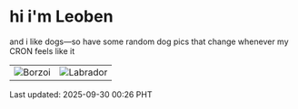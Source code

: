 # hi i'm Leoben

and i like dogs—so have some random dog pics that change whenever my CRON feels like it

|  |  |
|--------|----------|
| ![Borzoi](https://random-dog-vercel.vercel.app/api/random-borzoi?v=1759163161) | ![Labrador](https://random-dog-vercel.vercel.app/api/random-labrador?v=1759163161) |

Last updated: 2025-09-30 00:26 PHT

